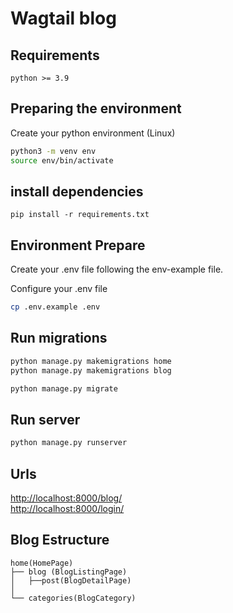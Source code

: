 # Wagtail blog

## Requirements

    python >= 3.9

## Preparing the environment

Create your python environment (Linux)

```bash
python3 -m venv env
source env/bin/activate
```

## install dependencies

`pip install -r requirements.txt`

## Environment Prepare

Create your .env file
following the env-example file.

Configure your .env file

```bash
cp .env.example .env
```

## Run migrations

```bash
python manage.py makemigrations home
python manage.py makemigrations blog

```

```bash
python manage.py migrate
```

## Run server

```bash
python manage.py runserver
```

## Urls

[http://localhost:8000/blog/](http://localhost:8000/blog/)  
[http://localhost:8000/login/](http://localhost:8000/login/)

## Blog Estructure

```
home(HomePage)
├── blog (BlogListingPage)
│   ├──post(BlogDetailPage)
│
└── categories(BlogCategory)
```
